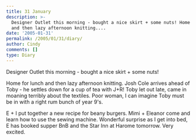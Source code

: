 ```yaml
---
title: 31 January
description: >-
  Designer Outlet this morning - bought a nice skirt + some nuts! Home for lunch
  and then lazy afternoon knitting....
date: '2005-01-31'
permalink: /2005/01/31/diary/
author: Cindy
comments: []
type: Diary
---
```


Designer Outlet this morning - bought a nice skirt + some nuts!

Home for lunch and then lazy afternoon knitting. Josh Cole arrives ahead of Toby - he settles down for a cup of tea with J+R! Toby let out late, came in moaning terribly about the textiles. Poor woman, I can imagine Toby must be in with a right rum bunch of year 9's.

E + I put together a new recipe for beany burgers. Mimi + Eleanor come and learn how to use the sewing machine. Wonderful surprise as I get into bed, E has booked supper BnB and the Star Inn at Harome tomorrow. Very excited.
